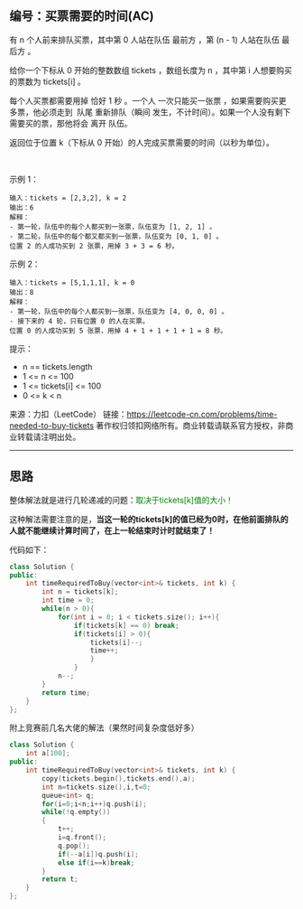 ## 编号：买票需要的时间(AC)

有 n 个人前来排队买票，其中第 0 人站在队伍 最前方 ，第 (n - 1) 人站在队伍 最后方 。

给你一个下标从 0 开始的整数数组 tickets ，数组长度为 n ，其中第 i 人想要购买的票数为 tickets[i] 。

每个人买票都需要用掉 恰好 1 秒 。一个人 一次只能买一张票 ，如果需要购买更多票，他必须走到  队尾 重新排队（瞬间 发生，不计时间）。如果一个人没有剩下需要买的票，那他将会 离开 队伍。

返回位于位置 k（下标从 0 开始）的人完成买票需要的时间（以秒为单位）。

 

示例 1：
```
输入：tickets = [2,3,2], k = 2
输出：6
解释： 
- 第一轮，队伍中的每个人都买到一张票，队伍变为 [1, 2, 1] 。
- 第二轮，队伍中的每个都又都买到一张票，队伍变为 [0, 1, 0] 。
位置 2 的人成功买到 2 张票，用掉 3 + 3 = 6 秒。
```
示例 2：
```
输入：tickets = [5,1,1,1], k = 0
输出：8
解释：
- 第一轮，队伍中的每个人都买到一张票，队伍变为 [4, 0, 0, 0] 。
- 接下来的 4 轮，只有位置 0 的人在买票。
位置 0 的人成功买到 5 张票，用掉 4 + 1 + 1 + 1 + 1 = 8 秒。
```

提示：

* n == tickets.length
* 1 <= n <= 100
* 1 <= tickets[i] <= 100
* 0 <= k < n

来源：力扣（LeetCode）
链接：https://leetcode-cn.com/problems/time-needed-to-buy-tickets
著作权归领扣网络所有。商业转载请联系官方授权，非商业转载请注明出处。

---
## 思路

整体解法就是进行几轮递减的问题：<span style="color:green">取决于tickets[k]值的大小！</span>

这种解法需要注意的是，**当这一轮的tickets[k]的值已经为0时，在他前面排队的人就不能继续计算时间了，在上一轮结束时计时就结束了！**

代码如下：
```c++
class Solution {
public:
    int timeRequiredToBuy(vector<int>& tickets, int k) {
        int n = tickets[k];
        int time = 0;
        while(n > 0){
            for(int i = 0; i < tickets.size(); i++){
                if(tickets[k] == 0) break;
                if(tickets[i] > 0){
                    tickets[i]--;
                    time++;
                    }
                }
            n--;
        }
        return time;
    }
};
```


附上竞赛前几名大佬的解法（果然时间复杂度低好多）

```c++
class Solution {
    int a[100];
public:
    int timeRequiredToBuy(vector<int>& tickets, int k) {
        copy(tickets.begin(),tickets.end(),a);
        int n=tickets.size(),i,t=0;
        queue<int> q;
        for(i=0;i<n;i++)q.push(i);
        while(!q.empty())
        {
            t++;
            i=q.front();
            q.pop();
            if(--a[i])q.push(i);
            else if(i==k)break;
        }
        return t;
    }
};
```